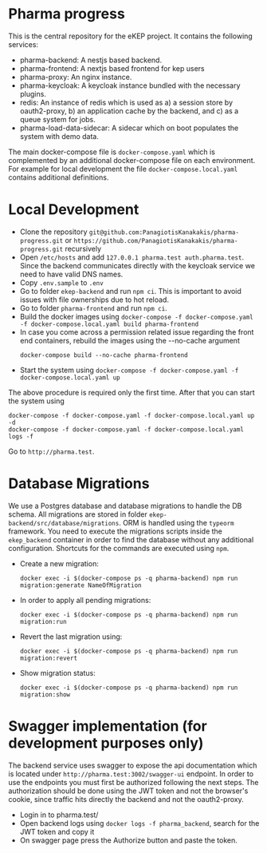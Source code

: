 # Pharma progress

This is the central repository for the eKEP project. It contains the following services:

 - pharma-backend: A nestjs based backend.
 - pharma-frontend: A nextjs based frontend for kep users
 - pharma-proxy: An nginx instance.
 - pharma-keycloak: A keycloak instance bundled with the necessary plugins.
 - redis: An instance of redis which is used as a) a session store by oauth2-proxy, b) an application cache
   by the backend, and c) as a queue system for jobs.
 - pharma-load-data-sidecar: A sidecar which on boot populates the system with demo data.

The main docker-compose file is `docker-compose.yaml` which is complemented by an additional docker-compose file 
on each environment. For example for local development the file `docker-compose.local.yaml` contains additional 
definitions.

# Local Development

 - Clone the repository `git@github.com:PanagiotisKanakakis/pharma-progress.git` or `https://github.com/PanagiotisKanakakis/pharma-progress.git` recursively
 - Open `/etc/hosts` and add `127.0.0.1 pharma.test auth.pharma.test`.
   Since the backend communicates directly with the keycloak service we need to have valid DNS names.
 - Copy `.env.sample` to `.env`
 - Go to folder `ekep-backend` and run `npm ci`. This is important to avoid issues with file ownerships due to hot reload.
 - Go to folder `pharma-frontend` and run `npm ci`.
 - Build the docker images using `docker-compose -f docker-compose.yaml -f docker-compose.local.yaml build pharma-frontend`
 - In case you come across a permission related issue regarding the front end containers, rebuild the images using the --no-cache argument
   ```
   docker-compose build --no-cache pharma-frontend 
   ```
 - Start the system using `docker-compose -f docker-compose.yaml -f docker-compose.local.yaml up` 

The above procedure is required only the first time. After that you can start the system using 

```
docker-compose -f docker-compose.yaml -f docker-compose.local.yaml up -d
docker-compose -f docker-compose.yaml -f docker-compose.local.yaml logs -f
```

Go to `http://pharma.test`.

# Database Migrations 

We use a Postgres database and database migrations to handle the DB schema. All migrations are stored in folder
`ekep-backend/src/database/migrations`. ORM is handled using the `typeorm` framework. You need to execute the
migrations scripts inside the `ekep_backend` container in order to find the database without any additional 
configuration. Shortcuts for the commands are executed using `npm`. 

 - Create a new migration: 

   ```
   docker exec -i $(docker-compose ps -q pharma-backend) npm run migration:generate NameOfMigration
   ```

 - In order to apply all pending migrations: 

   ```
   docker exec -i $(docker-compose ps -q pharma-backend) npm run migration:run
   ```

 - Revert the last migration using:

   ```
   docker exec -i $(docker-compose ps -q pharma-backend) npm run migration:revert
   ```

 - Show migration status: 

   ```
   docker exec -i $(docker-compose ps -q pharma-backend) npm run migration:show
   ```

# Swagger implementation (for development purposes only)

The backend service uses swagger to expose the api documentation which is located under 
`http://pharma.test:3002/swagger-ui` endpoint. In order to use the endpoints you must first be authorized 
following the next steps. The authorization should be done using the JWT token and not the browser's cookie, since traffic hits 
directly the backend and not the oauth2-proxy.

 - Login in to pharma.test/
 - Open backend logs using `docker logs -f pharma_backend`, search for the JWT token and copy it
 - On swagger page press the Authorize button and paste the token.